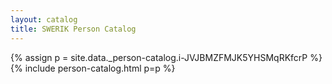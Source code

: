 ```yaml
---
layout: catalog
title: SWERIK Person Catalog
---
```

{% assign p = site.data._person-catalog.i-JVJBMZFMJK5YHSMqRKfcrP %}
{% include person-catalog.html p=p %}

